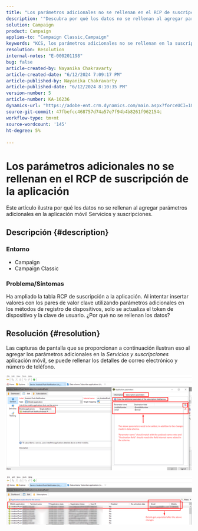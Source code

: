 ```yaml
---
title: "Los parámetros adicionales no se rellenan en el RCP de suscripción de la aplicación"
description: '"Descubra por qué los datos no se rellenan al agregar parámetros adicionales en la aplicación móvil Servicios y Suscripciones".'
solution: Campaign
product: Campaign
applies-to: "Campaign Classic,Campaign"
keywords: "KCS, los parámetros adicionales no se rellenan en la suscripción de aplicación Rcp, ACC, Campaign Classic"
resolution: Resolution
internal-notes: "E-000201198"
bug: false
article-created-by: Nayanika Chakravarty
article-created-date: "6/12/2024 7:09:17 PM"
article-published-by: Nayanika Chakravarty
article-published-date: "6/12/2024 8:10:35 PM"
version-number: 5
article-number: KA-16236
dynamics-url: "https://adobe-ent.crm.dynamics.com/main.aspx?forceUCI=1&pagetype=entityrecord&etn=knowledgearticle&id=63d39f42-ef28-ef11-840a-000d3a3764e0"
source-git-commit: 47fbefcc468757d74a57e7f94b4b8261f962154c
workflow-type: tm+mt
source-wordcount: '145'
ht-degree: 5%

---
```


# Los parámetros adicionales no se rellenan en el RCP de suscripción de la aplicación


Este artículo ilustra por qué los datos no se rellenan al agregar parámetros adicionales en la aplicación móvil Servicios y suscripciones.

## Descripción {#description}


### <b>Entorno</b>

- Campaign
- Campaign Classic


### <b>Problema/Síntomas</b>

Ha ampliado la tabla RCP de suscripción a la aplicación. Al intentar insertar valores con los pares de valor clave utilizando parámetros adicionales en los métodos de registro de dispositivos, solo se actualiza el token de dispositivo y la clave de usuario. ¿Por qué no se rellenan los datos?


## Resolución {#resolution}


Las capturas de pantalla que se proporcionan a continuación ilustran eso al agregar los parámetros adicionales en la *Servicios y suscripciones* aplicación móvil, se puede rellenar los detalles de correo electrónico y número de teléfono.

![](assets/bc1c5473-4bd0-ec11-a7b5-00224809c556.png)



![](assets/ddd78ad4-4bd0-ec11-a7b5-00224809c556.png)

